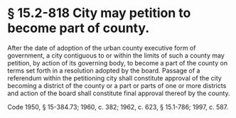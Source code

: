 # § 15.2-818 City may petition to become part of county.

<p>After the date of adoption of the urban county executive form of government, a city contiguous to or within the limits of such a county may petition, by action of its governing body, to become a part of the county on terms set forth in a resolution adopted by the board. Passage of a referendum within the petitioning city shall constitute approval of the city becoming a district of the county or a part or parts of one or more districts and action of the board shall constitute final approval thereof by the county.</p><p>Code 1950, § 15-384.73; 1960, c. 382; 1962, c. 623, § 15.1-786; 1997, c. 587.</p>